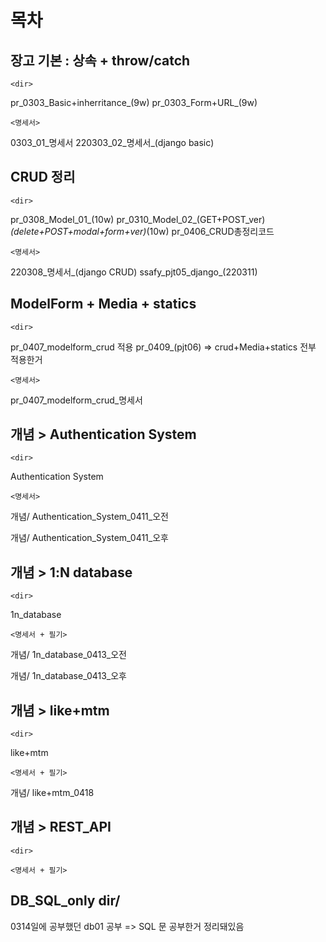 # 목차

## 장고 기본 : 상속 + throw/catch 

`<dir>`

pr_0303_Basic+inherritance_(9w)
pr_0303_Form+URL_(9w)

`<명세서>`

0303_01_명세서
220303_02_명세서_(django basic)



## CRUD 정리

`<dir>`

pr_0308_Model_01_(10w)
pr_0310_Model_02_(GET+POST_ver)_(delete+POST+modal+form+ver)_(10w)
pr_0406_CRUD총정리코드

`<명세서>`

220308_명세서_(django CRUD)
ssafy_pjt05_django_(220311)



## ModelForm + Media + statics

`<dir>`

pr_0407_modelform_crud 적용
pr_0409_(pjt06) => crud+Media+statics 전부 적용한거

`<명세서>`

pr_0407_modelform_crud_명세서

## 개념 > Authentication System

`<dir>`

Authentication System

`<명세서>`

개념/ Authentication_System_0411_오전

개념/ Authentication_System_0411_오후

## 개념 > 1:N database

`<dir>`

1n_database

`<명세서 + 필기>`

개념/ 1n_database_0413_오전

개념/ 1n_database_0413_오후



## 개념 > like+mtm

`<dir>`

like+mtm

`<명세서 + 필기>`

개념/ like+mtm_0418



## 개념 > REST_API

`<dir>`



`<명세서 + 필기>`





## DB_SQL_only dir/

0314일에 공부했던 db01 공부 => SQL 문 공부한거 정리돼있음



